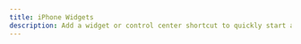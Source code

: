 ```yaml
---
title: iPhone Widgets
description: Add a widget or control center shortcut to quickly start a new note.
---
```

